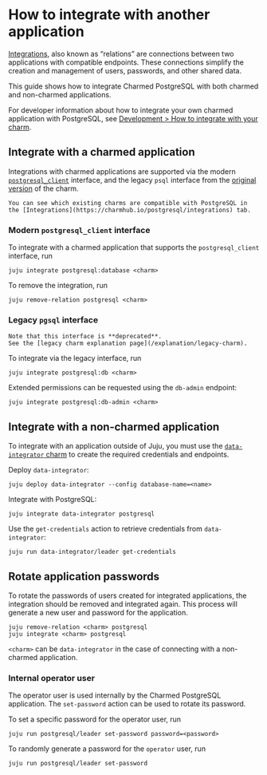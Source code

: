 # How to integrate with another application

[Integrations](https://juju.is/docs/juju/relation), also known as “relations” are connections between two applications with compatible endpoints. These connections simplify the creation and management of users, passwords, and other shared data.

This guide shows how to integrate Charmed PostgreSQL with both charmed and non-charmed applications.

For developer information about how to integrate your own charmed application with PostgreSQL, see [Development > How to integrate with your charm](/how-to-guides/development/integrate-with-your-charm).

## Integrate with a charmed application

Integrations with charmed applications are supported via the modern [`postgresql_client`](https://github.com/canonical/charm-relation-interfaces/blob/main/interfaces/postgresql_client/v0/README.md) interface, and the legacy `psql` interface from the [original version](https://launchpad.net/postgresql-charm) of the charm.

```{note}
You can see which existing charms are compatible with PostgreSQL in the [Integrations](https://charmhub.io/postgresql/integrations) tab.
```

### Modern `postgresql_client` interface

To integrate with a charmed application that supports the `postgresql_client` interface, run

```text
juju integrate postgresql:database <charm>
```

To remove the integration, run

```text
juju remove-relation postgresql <charm>
```

### Legacy `pgsql` interface

```{caution}
Note that this interface is **deprecated**.
See the [legacy charm explanation page](/explanation/legacy-charm).
```

To integrate via the legacy interface, run

 ```text
juju integrate postgresql:db <charm>
```

Extended permissions can be requested using the `db-admin` endpoint:

```text
juju integrate postgresql:db-admin <charm>
```

## Integrate with a non-charmed application

To integrate with an application outside of Juju, you must use the [`data-integrator` charm](https://charmhub.io/data-integrator) to create the required credentials and endpoints.

Deploy `data-integrator`:
```text
juju deploy data-integrator --config database-name=<name>
```

Integrate with PostgreSQL:
```text
juju integrate data-integrator postgresql
```

Use the `get-credentials` action to retrieve credentials from `data-integrator`:
```text
juju run data-integrator/leader get-credentials
```

## Rotate application passwords
To rotate the passwords of users created for integrated applications, the integration should be removed and integrated again. This process will generate a new user and password for the application.

```text
juju remove-relation <charm> postgresql
juju integrate <charm> postgresql
```

`<charm>` can be `data-integrator` in the case of connecting with a non-charmed application.

### Internal operator user
The operator user is used internally by the Charmed PostgreSQL application. The `set-password` action can be used to rotate its password.

To set a specific password for the operator user, run
```text
juju run postgresql/leader set-password password=<password>
```

To randomly generate a password for the `operator` user, run
```text
juju run postgresql/leader set-password
```


